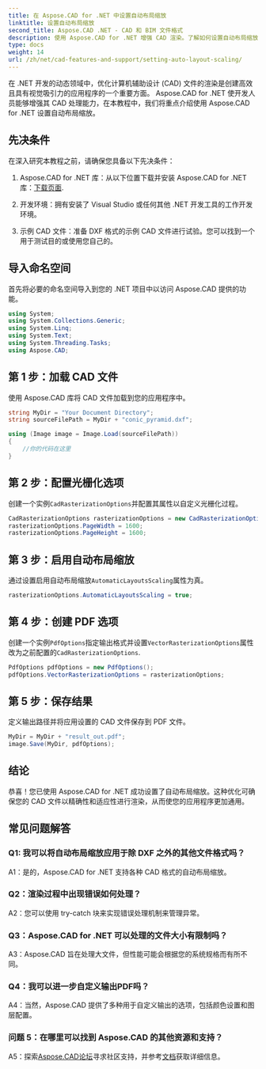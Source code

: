```yaml
---
title: 在 Aspose.CAD for .NET 中设置自动布局缩放
linktitle: 设置自动布局缩放
second_title: Aspose.CAD .NET - CAD 和 BIM 文件格式
description: 使用 Aspose.CAD for .NET 增强 CAD 渲染。了解如何设置自动布局缩放以实现精确且适应性强的文件渲染。
type: docs
weight: 14
url: /zh/net/cad-features-and-support/setting-auto-layout-scaling/
---
```

在 .NET 开发的动态领域中，优化计算机辅助设计 (CAD) 文件的渲染是创建高效且具有视觉吸引力的应用程序的一个重要方面。 Aspose.CAD for .NET 使开发人员能够增强其 CAD 处理能力，在本教程中，我们将重点介绍使用 Aspose.CAD for .NET 设置自动布局缩放。

## 先决条件

在深入研究本教程之前，请确保您具备以下先决条件：

1.  Aspose.CAD for .NET 库：从以下位置下载并安装 Aspose.CAD for .NET 库：[下载页面](https://releases.aspose.com/cad/net/).

2. 开发环境：拥有安装了 Visual Studio 或任何其他 .NET 开发工具的工作开发环境。

3. 示例 CAD 文件：准备 DXF 格式的示例 CAD 文件进行试验。您可以找到一个用于测试目的或使用您自己的。

## 导入命名空间

首先将必要的命名空间导入到您的 .NET 项目中以访问 Aspose.CAD 提供的功能。

```csharp
using System;
using System.Collections.Generic;
using System.Linq;
using System.Text;
using System.Threading.Tasks;
using Aspose.CAD;
```

## 第 1 步：加载 CAD 文件

使用 Aspose.CAD 库将 CAD 文件加载到您的应用程序中。

```csharp
string MyDir = "Your Document Directory";
string sourceFilePath = MyDir + "conic_pyramid.dxf";

using (Image image = Image.Load(sourceFilePath))
{
    //你的代码在这里
}
```

## 第 2 步：配置光栅化选项

创建一个实例`CadRasterizationOptions`并配置其属性以自定义光栅化过程。

```csharp
CadRasterizationOptions rasterizationOptions = new CadRasterizationOptions();
rasterizationOptions.PageWidth = 1600;
rasterizationOptions.PageHeight = 1600;
```

## 第 3 步：启用自动布局缩放

通过设置启用自动布局缩放`AutomaticLayoutsScaling`属性为真。

```csharp
rasterizationOptions.AutomaticLayoutsScaling = true;
```

## 第 4 步：创建 PDF 选项

创建一个实例`PdfOptions`指定输出格式并设置`VectorRasterizationOptions`属性改为之前配置的`CadRasterizationOptions`.

```csharp
PdfOptions pdfOptions = new PdfOptions();
pdfOptions.VectorRasterizationOptions = rasterizationOptions;
```

## 第 5 步：保存结果

定义输出路径并将应用设置的 CAD 文件保存到 PDF 文件。

```csharp
MyDir = MyDir + "result_out.pdf";
image.Save(MyDir, pdfOptions);
```

## 结论

恭喜！您已使用 Aspose.CAD for .NET 成功设置了自动布局缩放。这种优化可确保您的 CAD 文件以精确性和适应性进行渲染，从而使您的应用程序更加通用。

## 常见问题解答

### Q1: 我可以将自动布局缩放应用于除 DXF 之外的其他文件格式吗？

A1：是的，Aspose.CAD for .NET 支持各种 CAD 格式的自动布局缩放。

### Q2：渲染过程中出现错误如何处理？

A2：您可以使用 try-catch 块来实现错误处理机制来管理异常。

### Q3：Aspose.CAD for .NET 可以处理的文件大小有限制吗？

A3：Aspose.CAD 旨在处理大文件，但性能可能会根据您的系统规格而有所不同。

### Q4：我可以进一步自定义输出PDF吗？

A4：当然，Aspose.CAD 提供了多种用于自定义输出的选项，包括颜色设置和图层配置。

### 问题 5：在哪里可以找到 Aspose.CAD 的其他资源和支持？

 A5：探索[Aspose.CAD论坛](https://forum.aspose.com/c/cad/19)寻求社区支持，并参考[文档](https://reference.aspose.com/cad/net/)获取详细信息。